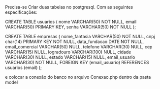 Precisa-se Criar duas tabelas no postgresql. Com as seguintes especificações:

CREATE TABLE usuarios (
 	nome VARCHAR(50) NOT NULL,
	email VARCHAR(50) PRIMARY KEY,
	senha VARCHAR(50) NOT NULL
 );

 CREATE TABLE empresas (
 	nome_fantasia VARCHAR(50) NOT NULL,
	cnpj char(14) PRIMARY KEY NOT NULL,
	data_fundacao DATE NOT NULL,
	email_comercial VARCHAR(50) NULL,
	telefone  VARCHAR(30) NULL,
	cep  VARCHAR(15) NULL,
	logradouro  VARCHAR(100) NULL,
	cidade  VARCHAR(30) NULL,
	estado VARCHAR(15) NULL,
	email_usuario VARCHAR(30) NOT NULL,
	FOREIGN KEY (email_usuario) REFERENCES usuarios (email)
);

e colocar a conexão do banco no arquivo Conexao.php dentro da pasta model